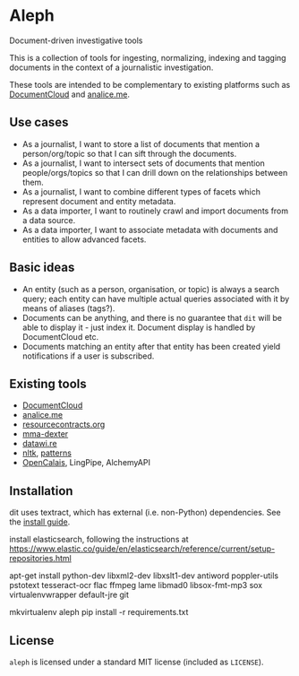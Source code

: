 # Aleph

Document-driven investigative tools

This is a collection of tools for ingesting, normalizing, indexing
and tagging documents in the context of a journalistic investigation. 

These tools are intended to be complementary to existing platforms
such as [DocumentCloud](http://documentcloud.org) and [analice.me](http://analice.me).


## Use cases

* As a journalist, I want to store a list of documents that mention
  a person/org/topic so that I can sift through the documents.
* As a journalist, I want to intersect sets of documents that mention
  people/orgs/topics so that I can drill down on the relationships
  between them. 
* As a journalist, I want to combine different types of facets which
  represent document and entity metadata.
* As a data importer, I want to routinely crawl and import documents
  from a data source. 
* As a data importer, I want to associate metadata with documents
  and entities to allow advanced facets. 


## Basic ideas

* An entity (such as a person, organisation, or topic) is always a
  search query; each entity can have multiple actual queries associated
  with it by means of aliases (tags?).
* Documents can be anything, and there is no guarantee that ``dit``
  will be able to display it - just index it. Document display is
  handled by DocumentCloud etc.
* Documents matching an entity after that entity has been created
  yield notifications if a user is subscribed.


## Existing tools

* [DocumentCloud](http://github.com/documentcloud)
* [analice.me](https://github.com/hhba/mapa76)
* [resourcecontracts.org](https://github.com/developmentseed/rw-contracts)
* [mma-dexter](https://github.com/Code4SA/mma-dexter)
* [datawi.re](https://github.com/pudo/datawi.re)
* [nltk](http://www.nltk.org/), [patterns](http://www.clips.ua.ac.be/pattern)
* [OpenCalais](http://www.opencalais.com/), LingPipe, AlchemyAPI


## Installation

dit uses textract, which has external (i.e. non-Python) dependencies. See the [install guide](http://textract.readthedocs.org/en/latest/installation.html).

install elasticsearch, following the instructions at https://www.elastic.co/guide/en/elasticsearch/reference/current/setup-repositories.html

apt-get install python-dev libxml2-dev libxslt1-dev antiword poppler-utils pstotext tesseract-ocr flac ffmpeg lame libmad0 libsox-fmt-mp3 sox virtualenvwrapper default-jre git

mkvirtualenv aleph
pip install -r requirements.txt

## License

``aleph`` is licensed under a standard MIT license (included as ``LICENSE``).

